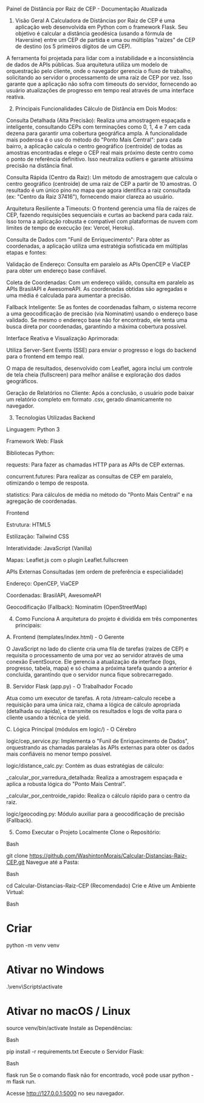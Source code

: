 Painel de Distância por Raiz de CEP - Documentação Atualizada
1. Visão Geral
A Calculadora de Distâncias por Raiz de CEP é uma aplicação web desenvolvida em Python com o framework Flask. Seu objetivo é calcular a distância geodésica (usando a fórmula de Haversine) entre um CEP de partida e uma ou múltiplas "raízes" de CEP de destino (os 5 primeiros dígitos de um CEP).

A ferramenta foi projetada para lidar com a instabilidade e a inconsistência de dados de APIs públicas. Sua arquitetura utiliza um modelo de orquestração pelo cliente, onde o navegador gerencia o fluxo de trabalho, solicitando ao servidor o processamento de uma raiz de CEP por vez. Isso garante que a aplicação não sofra com timeouts do servidor, fornecendo ao usuário atualizações de progresso em tempo real através de uma interface reativa.

2. Principais Funcionalidades
Cálculo de Distância em Dois Modos:

Consulta Detalhada (Alta Precisão): Realiza uma amostragem espaçada e inteligente, consultando CEPs com terminações como 0, 1, 4 e 7 em cada dezena para garantir uma cobertura geográfica ampla. A funcionalidade mais poderosa é o uso do método do "Ponto Mais Central": para cada bairro, a aplicação calcula o centro geográfico (centroide) de todas as amostras encontradas e elege o CEP real mais próximo deste centro como o ponto de referência definitivo. Isso neutraliza outliers e garante altíssima precisão na distância final.

Consulta Rápida (Centro da Raiz): Um método de amostragem que calcula o centro geográfico (centroide) de uma raiz de CEP a partir de 10 amostras. O resultado é um único pino no mapa que agora identifica a raiz consultada (ex: "Centro da Raiz 37416"), fornecendo maior clareza ao usuário.

Arquitetura Resiliente a Timeouts: O frontend gerencia uma fila de raízes de CEP, fazendo requisições sequenciais e curtas ao backend para cada raiz. Isso torna a aplicação robusta e compatível com plataformas de nuvem com limites de tempo de execução (ex: Vercel, Heroku).

Consulta de Dados com "Funil de Enriquecimento": Para obter as coordenadas, a aplicação utiliza uma estratégia sofisticada em múltiplas etapas e fontes:

Validação de Endereço: Consulta em paralelo as APIs OpenCEP e ViaCEP para obter um endereço base confiável.

Coleta de Coordenadas: Com um endereço válido, consulta em paralelo as APIs BrasilAPI e AwesomeAPI. As coordenadas obtidas são agregadas e uma média é calculada para aumentar a precisão.

Fallback Inteligente: Se as fontes de coordenadas falham, o sistema recorre a uma geocodificação de precisão (via Nominatim) usando o endereço base validado. Se mesmo o endereço base não for encontrado, ele tenta uma busca direta por coordenadas, garantindo a máxima cobertura possível.

Interface Reativa e Visualização Aprimorada:

Utiliza Server-Sent Events (SSE) para enviar o progresso e logs do backend para o frontend em tempo real.

O mapa de resultados, desenvolvido com Leaflet, agora inclui um controle de tela cheia (fullscreen) para melhor análise e exploração dos dados geográficos.

Geração de Relatórios no Cliente: Após a conclusão, o usuário pode baixar um relatório completo em formato .csv, gerado dinamicamente no navegador.

3. Tecnologias Utilizadas
Backend

Linguagem: Python 3

Framework Web: Flask

Bibliotecas Python:

requests: Para fazer as chamadas HTTP para as APIs de CEP externas.

concurrent.futures: Para realizar as consultas de CEP em paralelo, otimizando o tempo de resposta.

statistics: Para cálculos de média no método do "Ponto Mais Central" e na agregação de coordenadas.

Frontend

Estrutura: HTML5

Estilização: Tailwind CSS

Interatividade: JavaScript (Vanilla)

Mapas: Leaflet.js com o plugin Leaflet.fullscreen

APIs Externas Consultadas (em ordem de preferência e especialidade)

Endereço: OpenCEP, ViaCEP

Coordenadas: BrasilAPI, AwesomeAPI

Geocodificação (Fallback): Nominatim (OpenStreetMap)

4. Como Funciona
A arquitetura do projeto é dividida em três componentes principais:

A. Frontend (templates/index.html) - O Gerente

O JavaScript no lado do cliente cria uma fila de tarefas (raízes de CEP) e requisita o processamento de uma por vez ao servidor através de uma conexão EventSource. Ele gerencia a atualização da interface (logs, progresso, tabela, mapa) e só chama a próxima tarefa quando a anterior é concluída, garantindo que o servidor nunca fique sobrecarregado.

B. Servidor Flask (app.py) - O Trabalhador Focado

Atua como um executor de tarefas. A rota /stream-calculo recebe a requisição para uma única raiz, chama a lógica de cálculo apropriada (detalhada ou rápida), e transmite os resultados e logs de volta para o cliente usando a técnica de yield.

C. Lógica Principal (módulos em logic/) - O Cérebro

logic/cep_service.py: Implementa o "Funil de Enriquecimento de Dados", orquestrando as chamadas paralelas às APIs externas para obter os dados mais confiáveis no menor tempo possível.

logic/distance_calc.py: Contém as duas estratégias de cálculo:

_calcular_por_varredura_detalhada: Realiza a amostragem espaçada e aplica a robusta lógica do "Ponto Mais Central".

_calcular_por_centroide_rapido: Realiza o cálculo rápido para o centro da raiz.

logic/geocoding.py: Módulo auxiliar para a geocodificação de precisão (Fallback).

5. Como Executar o Projeto Localmente
Clone o Repositório:

Bash

git clone https://github.com/WashintonMorais/Calcular-Distancias-Raiz-CEP.git
Navegue até a Pasta:

Bash

cd Calcular-Distancias-Raiz-CEP
(Recomendado) Crie e Ative um Ambiente Virtual:

Bash

# Criar
python -m venv venv

# Ativar no Windows
.\venv\Scripts\activate

# Ativar no macOS / Linux
source venv/bin/activate
Instale as Dependências:

Bash

pip install -r requirements.txt
Execute o Servidor Flask:

Bash

flask run
Se o comando flask não for encontrado, você pode usar python -m flask run.

Acesse http://127.0.0.1:5000 no seu navegador.